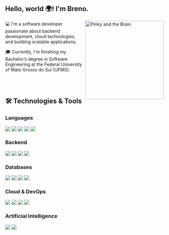 ## Hello, world 🌍! I'm Breno.

<img align='right' src="https://media.giphy.com/media/3mKBXLpYeLzUY/giphy.gif" alt="Pinky and the Brain" width="250" style="flex-shrink: 0;"/>

💻 I'm a software developer passionate about backend development, cloud technologies, and building scalable applications.

🎓 Currently, I'm finishing my Bachelor’s degree in Software Engineering at the Federal University of Mato Grosso do Sul (UFMS).

<br/>
<br/>


## 🛠️ Technologies & Tools  

### Languages  
<p>
  <img src="https://img.shields.io/badge/JavaScript-F7DF1E?style=for-the-badge&logo=javascript&logoColor=000"/>
  <img src="https://img.shields.io/badge/TypeScript-3178C6?style=for-the-badge&logo=typescript&logoColor=fff"/>
  <img src="https://img.shields.io/badge/Python-3776AB?style=for-the-badge&logo=python&logoColor=ffd43b"/>
  <img src="https://img.shields.io/badge/Go-00ADD8?style=for-the-badge&logo=go&logoColor=fff"/>
  <img src="https://img.shields.io/badge/SQL-336791?style=for-the-badge&logo=postgresql&logoColor=fff"/>
</p>

### Backend  
<p>
  <img src="https://img.shields.io/badge/Node.js-339933?style=for-the-badge&logo=nodedotjs&logoColor=fff"/>
  <img src="https://img.shields.io/badge/NestJS-E0234E?style=for-the-badge&logo=nestjs&logoColor=fff"/>
  <img src="https://img.shields.io/badge/Express-000000?style=for-the-badge&logo=express&logoColor=fff"/>
  <img src="https://img.shields.io/badge/LangGraph-000?style=for-the-badge&logo=langchain&logoColor=fff"/>
</p>

### Databases  
<p>
  <img src="https://img.shields.io/badge/MySQL-4479A1?style=for-the-badge&logo=mysql&logoColor=fff"/>
  <img src="https://img.shields.io/badge/PostgreSQL-4169E1?style=for-the-badge&logo=postgresql&logoColor=fff"/>
  <img src="https://img.shields.io/badge/MongoDB-47A248?style=for-the-badge&logo=mongodb&logoColor=fff"/>
  <img src="https://img.shields.io/badge/Redis-DC382D?style=for-the-badge&logo=redis&logoColor=fff"/>
</p>

### Cloud & DevOps  
<p>
  <img src="https://img.shields.io/badge/AWS-FF9900?style=for-the-badge&logo=amazonaws&logoColor=fff"/>
  <img src="https://img.shields.io/badge/Docker-2496ED?style=for-the-badge&logo=docker&logoColor=fff"/>
  <img src="https://img.shields.io/badge/Kubernetes-326CE5?style=for-the-badge&logo=kubernetes&logoColor=fff"/>
  <img src="https://img.shields.io/badge/GitHub_Actions-2088FF?style=for-the-badge&logo=githubactions&logoColor=fff"/>
</p>

### Artificial Intelligence  
<p>
  <img src="https://img.shields.io/badge/Machine%20Learning-102230?style=for-the-badge&logo=tensorflow&logoColor=ff6f00"/>
  <img src="https://img.shields.io/badge/AI-6C63FF?style=for-the-badge&logo=openai&logoColor=fff"/>
</p>
